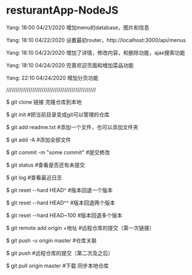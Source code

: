 # resturantApp-NodeJS

Yang: 18:00 04/21/2020	增加menu的database，图片和信息

Yang: 18:10 04/22/2020	设置最初router，http://localhost:3000/api/menus

Yang: 18:10 04/23/2020	增加了详情，修改内容，和删除功能，ajax搜索功能

Yang: 18:10 04/24/2020	完善欢迎页面和增加菜品功能

Yang: 22:10 04/24/2020	增加分页功能














////////////////////////////////////////////////

$ git clone 链接					克隆仓库到本地

$ git init                    #把当前目录变成git可以管理的仓库

$ git add readme.txt          #添加一个文件，也可以添加文件夹

$ git add -A                  #添加全部文件

$ git commit -m "some commit" #提交修改

$ git status                  #查看是否还有未提交

$ git log                     #查看最近日志

$ git reset --hard HEAD^      #版本回退一个版本

$ git reset --hard HEAD^^     #版本回退两个版本

$ git reset --hard HEAD~100   #版本回退多个版本

$ git remote add origin +地址 #远程仓库的提交（第一次链接）

$ git push -u origin master   #仓库关联

$ git push                    #远程仓库的提交（第二次及之后）

$ git pull origin master      #下载 同步本地仓库

